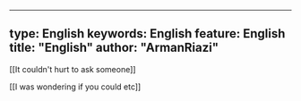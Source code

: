  ---

type:  English
keywords:  English
feature:  English
title: "English"
author: "ArmanRiazi"
---


 [[It couldn't hurt to ask someone]]

 [[I was wondering if you could etc]]
